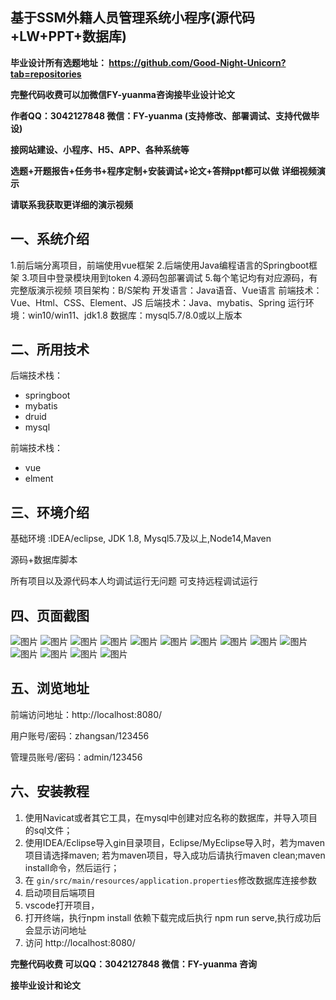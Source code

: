 ## 基于SSM外籍人员管理系统小程序(源代码+LW+PPT+数据库)
**毕业设计所有选题地址： https://github.com/Good-Night-Unicorn?tab=repositories**

**完整代码收费可以加微信FY-yuanma咨询接毕业设计论文**

**作者QQ：3042127848 微信：FY-yuanma (支持修改、部署调试、支持代做毕设)**

**接网站建设、小程序、H5、APP、各种系统等**

**选题+开题报告+任务书+程序定制+安装调试+论文+答辩ppt都可以做**
**详细视频演示**

**请联系我获取更详细的演示视频**

## 一、系统介绍

1.前后端分离项目，前端使用vue框架
2.后端使用Java编程语言的Springboot框架
3.项目中登录模块用到token
4.源码包部署调试
5.每个笔记均有对应源码，有完整版演示视频
项目架构：B/S架构
开发语言：Java语音、Vue语言
前端技术：Vue、Html、CSS、Element、JS
后端技术：Java、mybatis、Spring
运行环境：win10/win11、jdk1.8
数据库：mysql5.7/8.0或以上版本

## 二、所用技术

后端技术栈：

- springboot
- mybatis
- druid
- mysql

前端技术栈：

- vue
- elment



## 三、环境介绍

基础环境 :IDEA/eclipse, JDK 1.8, Mysql5.7及以上,Node14,Maven

源码+数据库脚本

所有项目以及源代码本人均调试运行无问题 可支持远程调试运行

## 四、页面截图
![图片](https://github.com/user-attachments/assets/8a9ae200-b1d4-42dd-ad3f-7c20f81e2dd6)
![图片](https://github.com/user-attachments/assets/5aee0489-8639-4cfc-9656-2ef82be497fd)
![图片](https://github.com/user-attachments/assets/cb003098-b088-4086-a666-8e7983465d50)
![图片](https://github.com/user-attachments/assets/a969b9b2-af1d-4d87-ba8c-fad0a044da3a)
![图片](https://github.com/user-attachments/assets/320e59fc-008b-4006-a28f-6668214ceed3)
![图片](https://github.com/user-attachments/assets/8f27bce9-3610-41dd-950d-7e1d8a15f42e)
![图片](https://github.com/user-attachments/assets/b1e97112-010b-41fe-8081-b26c733ee0b5)
![图片](https://github.com/user-attachments/assets/e0870b1a-638b-47ef-9cac-05a89191fe88)
![图片](https://github.com/user-attachments/assets/8ed49534-b3ab-45bb-9f8a-72f844ab4229)
![图片](https://github.com/user-attachments/assets/bff19363-c6f0-42d6-9eb8-cdfb74ac2828)
![图片](https://github.com/user-attachments/assets/5e9760c0-5b76-42a9-ad39-1e1b1121991d)
![图片](https://github.com/user-attachments/assets/5667cc2f-e473-4dc0-ae2c-fab9bf4ecfde)
![图片](https://github.com/user-attachments/assets/82b7d9df-44f2-4d9b-b752-63dbffe061a0)
![图片](https://github.com/user-attachments/assets/b55cf2e4-12f7-4d10-8d2e-45ce6fcce7e6)

## 五、浏览地址

前端访问地址：http://localhost:8080/

用户账号/密码：zhangsan/123456

管理员账号/密码：admin/123456  

## 六、安装教程

1. 使用Navicat或者其它工具，在mysql中创建对应名称的数据库，并导入项目的sql文件；
2. 使用IDEA/Eclipse导入gin目录项目，Eclipse/MyEclipse导入时，若为maven项目请选择maven;
   若为maven项目，导入成功后请执行maven clean;maven install命令，然后运行；
3. 在 `gin/src/main/resources/application.properties`修改数据库连接参数
4. 启动项目后端项目 
5. vscode打开项目，
6. 打开终端，执行npm install 依赖下载完成后执行 npm run serve,执行成功后会显示访问地址
7. 访问  http://localhost:8080/

**完整代码收费  可以QQ：3042127848 微信：FY-yuanma 咨询**

**接毕业设计和论文**
